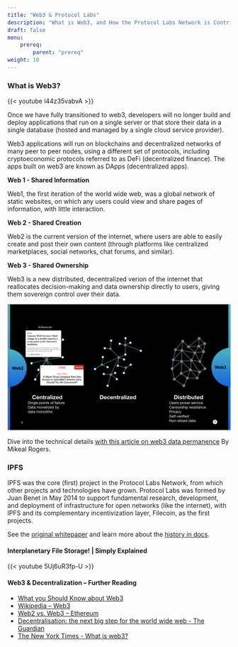 ```yaml
---
title: "Web3 & Protocol Labs"
description: "What is Web3, and How the Protocol Labs Network is Contributing"
draft: false
menu:
    prereq:
        parent: "prereq"
weight: 10
---
```


### What is Web3?

{{< youtube l44z35vabvA >}}

Once we have fully transitioned to web3, developers will no longer build and deploy applications that run on a single server or that store their data in a single database (hosted and managed by a single cloud service provider).

Web3 applications will run on blockchains and decentralized networks of many peer to peer nodes, using a different set of protocols, including cryptoeconomic protocols referred to as DeFi (decentralized finance). The apps built on web3 are known as DApps (decentralized apps).

**Web 1 - Shared Information**

Web1, the first iteration of the world wide web, was a global network of static websites, on which any users could view and share pages of information, with little interaction.

**Web 2 - Shared Creation**

Web2 is the current version of the internet, where users are able to easily create and post their own content (through platforms like centralized marketplaces, social networks, chat forums, and similar).

**Web 3 - Shared Ownership**

Web3 is a new distributed, decentralized verion of the internet that reallocates decision-making and data ownership directly to users, giving them sovereign control over their data.

![Decentralized and Distributed](media.png)

Dive into the technical details [with this article on web3 data permanence](https://mikeal.notion.site/web3-data-permanence-0230072b594748ed9aa0c71ad331f289) By Mikeal Rogers.

### IPFS

IPFS was the core (first) project in the Protocol Labs Network, from which other projects and technologies have grown. Protocol Labs was formed by Juan Benet in May 2014 to support fundamental research, development, and deployment of infrastructure for open networks (like the internet), with IPFS and its complementary incentivization layer, Filecoin, as the first projects.

See the [original whitepaper](https://ipfs.io/ipfs/QmR7GSQM93Cx5eAg6a6yRzNde1FQv7uL6X1o4k7zrJa3LX/ipfs.draft3.pdf) and learn more about the [history in docs](https://docs.ipfs.io/project/history/#a-p2p-summer-1999-2003).

#### Interplanetary File Storage! | Simply Explained

{{< youtube 5Uj6uR3fp-U >}}

#### Web3 & Decentralization – Further Reading

* [What you Should Know about Web3](https://medium.com/@vegxcodes/what-you-should-know-about-web3-part-1-15a2ddcfbc41)
* [Wikipedia – Web3](https://en.wikipedia.org/wiki/Web3)
* [Web2 vs. Web3 – Ethereum](https://ethereum.org/en/developers/docs/web2-vs-web3/)
* [Decentralisation: the next big step for the world wide web - The Guardian](https://www.theguardian.com/technology/2018/sep/08/decentralisation-next-big-step-for-the-world-wide-web-dweb-data-internet-censorship-brewster-kahle)
* [The New York Times - What  is web3?](https://www.nytimes.com/interactive/2022/03/18/technology/web3-definition-internet.html)